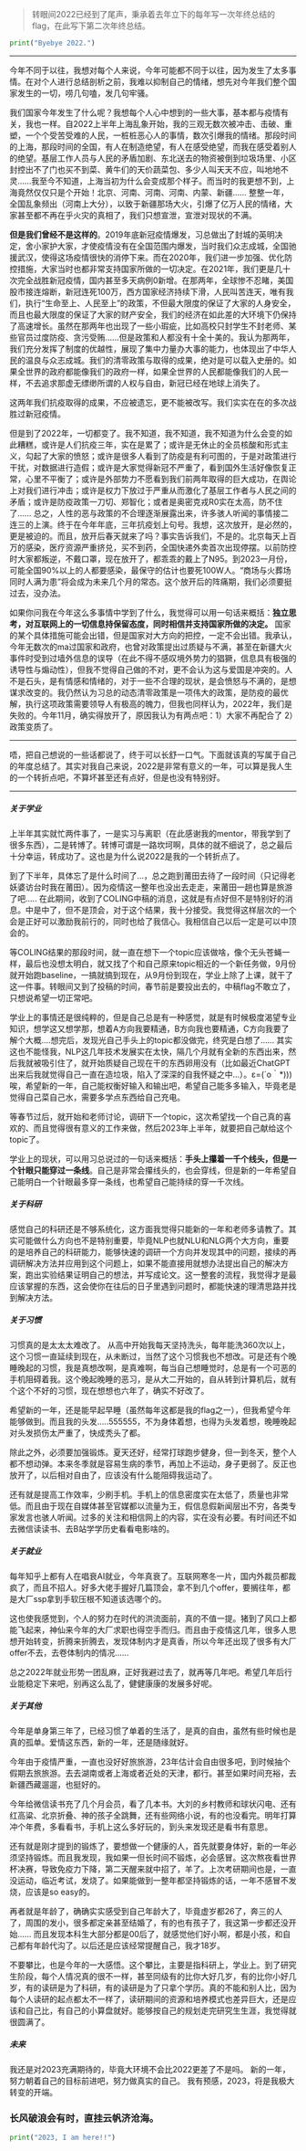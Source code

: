 > 转眼间2022已经到了尾声，秉承着去年立下的每年写一次年终总结的flag，在此写下第二次年终总结。

```python
print("Byebye 2022.")
```

---

今年不同于以往，我想对每个人来说，今年可能都不同于以往，因为发生了太多事情。在对个人进行总结剖析之前，我难以抑制自己的情绪，想先对今年我们整个国家发生的一切，唠几句嗑，发几句牢骚。


我们国家今年发生了什么呢？我想每个人心中想到的一些大事，基本都与疫情有关，我也一样。自2022上半年上海乱象开始，我的三观无数次被冲击、击破、重塑，一个个受苦受难的人民，一桩桩恶心人的事情，数次引爆我的情绪。那段时间的上海，那段时间的全国，有人在制造绝望，有人在感受绝望，而我在感受着别人的绝望。基层工作人员与人民的矛盾加剧、东北送去的物资被倒到垃圾场里、小区封控出不了门也买不到菜、黄牛们的天价蔬菜包、多少人叫天天不应，叫地地不灵......我至今不知道，上海当初为什么会变成那个样子。而当时的我更想不到，上海竟然仅仅只是个开始！北京、河南、河南、河南、内蒙、新疆...... 整整一年，全国乱象频出（河南上大分），以致于新疆那场大火，引爆了亿万人民的情绪，大家甚至都不再在乎火灾的真相了，我们只想宣泄，宣泄对现状的不满。

**但是我们曾经不是这样的**。2019年底新冠疫情爆发，习总做出了封城的英明决定，舍小家护大家，才使疫情没有在全国范围内爆发，当时我们众志成城，全国驰援武汉，使得这场疫情很快的消停下来。而在2020年，我们进一步加强、优化防控措施，大家当时也都非常支持国家所做的一切决定。在2021年，我们更是几十次完全战胜新冠疫情，国内甚至多天病例0新增。在那两年，全球惨不忍睹，美国股市接连熔断，新冠连死100万，西方国家经济持续下滑，人民叫苦连天，唯有我们，执行“生命至上、人民至上”的政策，不但最大限度的保证了大家的人身安全，而且也最大限度的保证了大家的财产安全，我们的经济在如此差的大环境下仍保持了高速增长。虽然在那两年也出现了一些小瑕疵，比如高校只封学生不封老师、某些官员过度防疫、贪污受贿......但是政策和人都没有十全十美的。我认为那两年，我们充分发挥了制度的优越性，展现了集中力量办大事的能力，也体现出了中华人民的温良与众志成城。我们的清零政策与取得的成果，绝对是可以载入史册的。如果全世界的政府都能像我们的政府一样，如果全世界的人民都能像我们的人民一样，不去追求那虚无缥缈所谓的人权与自由，新冠已经在地球上消失了。

这两年我们抗疫取得的成果，不应被遗忘，更不能被改写。我们实实在在的多次战胜过新冠疫情。


但是到了2022年，一切都变了。我不知道，我不知道，我不知道为什么会变的如此糟糕，或许是人们抗疫三年，实在是累了；或许是无休止的全员核酸和形式主义，勾起了大家的愤怒；或许是很多人看到了防疫是有利可图的，于是对政策进行干扰，对数据进行造假；或许是大家觉得新冠不严重了，看到国外生活好像恢复正常，心里不平衡了；或许是外部势力不愿看到我们前两年取得的巨大成功，在舆论上对我们进行冲击；或许是权力下放过于严重从而激化了基层工作者与人民之间的矛盾；或许是防疫政策一刀切、郑智化；或者是奥密克戎R0实在太高，防不住了......  总之，人性的恶与政策的不合理逐渐展露出来，许多骇人听闻的事情接二连三的上演。终于在今年年底，三年抗疫划上句号。我想，这次放开，是必然的，更是被迫的。而且，放开后春天就来了吗？事实告诉我们，不是的。北京每天上百万的感染，医疗资源严重挤兑，买不到药，全国快递外卖首次出现停摆。以前防控时大家都叛逆，不戴口罩，现在放开了，都乖乖的戴上了N95。到2023一月份，可能全国90%以上的人都要感染，最保守的估计也要死100W人。“商场与火葬场同时人满为患”将会成为未来几个月的常态。这个放开后的阵痛期，我们必须要挺过去，没办法。


如果你问我在今年这么多事情中学到了什么，我觉得可以用一句话来概括：**独立思考，对互联网上的一切信息持保留态度，同时相信并支持国家所做的决定。** 国家的某个具体措施可能会出错，但是国家对大方向的把控，一定不会出错。我承认，今年无数次的ma过国家和政府，也曾对政策提出过质疑与不满，甚至在新疆大火事件时受到过墙外信息的误导（在此不得不感叹境外势力的猖獗，信息具有极强的诱导性与煽动性），但我不觉得自己做的不对，更不会认为这与爱国是冲突的。人不是石头，是有情感和情绪的，对于一些不合理的现状，是会愤怒与不满的，是想谋求改变的。我仍然认为习总的动态清零政策是一项伟大的政策，是防疫的最优解，执行这项政策需要领导人有极高的魄力，但我也同样认为，2022年，我们是失败的。今年11月，确实得放开了，原因我认为有两点吧：1）大家不再配合了 2）政策变质了。

---

唔，把自己想说的一些话都说了，终于可以长舒一口气。下面就该真的写属于自己的年度总结了。其实对我自己来说，2022是非常有意义的一年，可以算是我人生的一个转折点吧，不算坏甚至还有点好，但是也没有特别好。

---

##### 关于学业

上半年其实就忙两件事了，一是实习与离职（在此感谢我的mentor，带我学到了很多东西），二是转博了。转博可谓是一路坎坷啊，具体的就不细说了，总之最后十分幸运，转成功了。这也是为什么说2022是我的一个转折点了。

到了下半年，具体忘了是什么时间了...，总之跑到莆田去待了一段时间（只记得老妖婆访台时我在莆田）。因为疫情这一整年也没出去走走，来莆田一趟也算是旅游了吧..... 在此期间，收到了COLING中稿的消息，这就是有点好但不是特别好的消息。中是中了，但不是顶会，对于这个结果，我十分接受。我觉得这样层次的一个会是正好可以激励我前行的，同时也给了我信心。我相信自己以后一定是可以中顶会的。

等COLING结果的那段时间，就一直在想下一个topic应该做啥，像个无头苍蝇一样，最后也没想太明白，就又找了个和自己原来topic相近的一个新任务做，9月份就开始跑baseline，一搞就搞到现在，从9月份到现在，学业上除了上课，就干了这一件事。转眼间又到了投稿的时间，春节前是要投出去的，中稿flag不敢立了，只想说希望一切正常吧。

学业上的事情还是很纯粹的，但是自己总是有一种感觉，就是有时候极度渴望专业知识，想学这又想学那，想着A方向我要精通，B方向我也要精通，C方向我要了解个大概....想完后，发现光自己手头上的topic都没做完，终究是白想了......  其实这也不能怪我，NLP这几年技术发展实在太快，隔几个月就有全新的东西出来，然后我就被吸引住了，就开始质疑自己现在干的东西卵用没有（比如最近ChatGPT出来后我就觉得自己一直在造垃圾，陷入了深深的自我怀疑之中...）。ε=(´ο｀*)))唉，希望新的一年，自己能权衡好输入和输出吧，希望自己能多多输入，毕竟老是觉得自己菜自己水，需要多学点东西给自己充电。

等春节过后，就开始和老师讨论，调研下一个topic，这次希望找一个自己真的喜欢的、而且觉得很有意义的工作来做，然后2023年上半年，就要把自己献给这个topic了。

学业上的现状，可以用习总说过的一句话来概括：**手头上攥着一千个线头，但是一个针眼只能穿过一条线**。自己是非常会攥线头的，也会穿线，但是新的一年希望自己能明白一个针眼最多穿一条线，也希望自己能持续的穿一千次线。

##### 关于科研


感觉自己的科研还是不够系统化，这方面我觉得只能新的一年和老师多请教了。其实可能做什么方向也不是特别重要，毕竟NLP也就NLU和NLG两个大方向，重要的是培养自己的科研能力，能够快速的调研一个方向并发现其中的问题，接续的再调研解决方法并应用到这个问题上，如果不能直接用就想办法提出自己的解决方案，跑出实验结果证明自己的想法，并写成论文。这一整套的流程，我觉得才是最应该掌握的东西，这会使你在往后的日子里遇到问题时，都能快速的理清思路并找到解决方法。

##### 关于习惯

习惯真的是太太太难改了。
从高中开始我每天坚持洗头，每年能洗360次以上，这个习惯一直延续到现在，从未断过，当然了这个习惯我也不想改。可是还有个晚睡晚起的习惯，我是真想改啊，是真难啊，每当自己想睡觉时，总是有一个可恶的手机阻碍着我。这个晚起晚睡的恶习，是从大二开始的，自从转到计算机后，就有个这个不好的习惯，现在想想也六年了，确实不好改了。

希望新的一年，还是能早起早睡（虽然每年这都是我的flag之一），但我希望今年能够做到。而且我的头发.....555555，不为身体着想，也得为头发着想，晚睡晚起对头发损伤太严重了，快成秃头了都。

除此之外，必须要加强锻炼。夏天还好，经常打球跑步健身，但一到冬天，整个人都不想动弹。本来冬季就是容易生病的季节，再加上不运动，身子更弱了。反正也放开了，以后相对自由了，应该没有什么能阻碍我运动了。

还有就是提高工作效率，少刷手机。手机上的信息密度实在太低了，质量也非常低。而且由于现在自媒体甚至官媒都以流量为王，假信息假新闻层出不穷，各类专家发言也骇人听闻。过多的关注和相信网上的内容，实在没有必要。有时间还不如去微信读读书、去B站学学历史看看电影啥的。


##### 关于就业

每年知乎上都有人在唱衰AI就业，今年真衰了。互联网寒冬一片，国内外裁员都裁疯了，而且不招人。好多大佬手握好几篇顶会，拿不到几个offer，要搁往年，都是大厂ssp拿到手软压根不知道该选哪个的。

这也使我感觉到，个人的努力在时代的洪流面前，真的不值一提。猪到了风口上都能飞起来，神仙来今年的大厂求职也得空手而归。而且由于疫情这几年，很多人思想开始转变，折腾来折腾去，发现体制内才是真香，所以今年还出现了很多有大厂offer不去，去卷体制内的情况......

总之2022年就业形势一团乱麻，正好我避过去了，就再等几年吧。希望几年后行业能稳定下来吧，别再这么乱了，健健康康的发展多好呢。

##### 关于其他

今年是单身第三年了，已经习惯了单着的生活了，是真的自由，虽然有些时候也是真的孤单。爱情这东西，新的一年，还是随缘就好。

今年由于疫情严重，一直也没好好旅旅游，23年估计会自由很多吧，到时候抽个假期去旅旅游。去去湖南或者上海或者近处的天津，都行。甚至如果时间充裕，去新疆西藏遛遛，也挺好的。

今年给微信读书充了几个月会员，看了几本书。大刘的乡村教师和球状闪电、还有红高粱、北京折叠、神的孩子全跳舞，还有些网络小说，有的也没看完。明年打算冲个年费，多看看书，手机上这么多好玩的，到头来发现还是看书有意思。

还有就是刚才提到的锻炼了，要想做一个健康的人，首先就要身体好，新的一年必须坚持锻炼。而且我发现，我如果一但长时间不锻炼，必会感冒。这次熬夜看世界杯决赛，导致免疫力下降，第二天醒来就中招了，羊了。上次考研期间也是，一直没运动，临近考试，发烧了。如果能做到一整年都坚持锻炼的话，一年不感冒不发烧，应该是so easy的。

再者就是年龄了，确确实实感受到自己年龄大了，毕竟虚岁都26了，奔三的人了，周围的发小，很多都定亲甚至结婚了，有的也有孩子了，我这第一步都还没开始......  而且发现本科生大部分都是00后了，就感觉他们好小啊，都是小孩，和自己都有年龄代沟了。以后还是应该经常提醒自己，我才18岁。

不要攀比，也是今年的一大感悟。这个攀比，主要是指科研上，学业上。到了研究生阶段，每个人情况真的很不一样，甚至同级有的比你大好几岁，有的比你小好几岁，有的读研是为了科研，有的读研是为了只拿个学历。真的不能和别人比，因为每个人读研的起点都太不一样了，读研期间的资源和培养模式也差异巨大，还是应该和自己比，有自己的小算盘就好。能够按自己的规划走完研究生生涯，我觉得就很圆满了。


##### 未来

我还是对2023充满期待的，毕竟大环境不会比2022更差了不是吗。
新的一年，努力朝着自己的目标前进吧，努力做真实的自己。
我有预感，2023，将是我极大转变的开端。

### 长风破浪会有时，直挂云帆济沧海。

```python
print("2023, I am here!!")
```